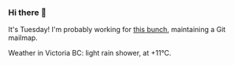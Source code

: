 ### Hi there :wave:

It's Tuesday! I'm probably working for [this bunch](https://github.com/kohofinancial), maintaining a Git mailmap.

Weather in Victoria BC: light rain shower, at +11°C.
